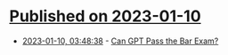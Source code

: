 # [Published on 2023-01-10](index.md)

* [2023-01-10, 03:48:38](https://news.ycombinator.com/item?id=34320270) - [Can GPT Pass the Bar Exam?](https://matthewminer.name/blog/can-ai-pass-the-bar-exam)

